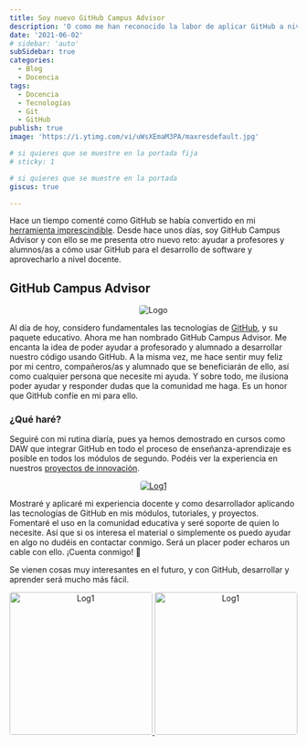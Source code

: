 ```yaml
---
title: Soy nuevo GitHub Campus Advisor
description: 'O como me han reconocido la labor de aplicar GitHub a nivel docente'
date: '2021-06-02'
# sidebar: 'auto'
subSidebar: true
categories:
  - Blog
  - Docencia
tags:
  - Docencia
  - Tecnologías
  - Git
  - GitHub
publish: true
image: 'https://i.ytimg.com/vi/uWsXEmaM3PA/maxresdefault.jpg'

# si quieres que se muestre en la portada fija
# sticky: 1

# si quieres que se muestre en la portada
giscus: true 

---
```

Hace un tiempo comenté como GitHub se había convertido en mi [herramienta imprescindible](https://joseluisgs.github.io/blog/2021-05-11-github-imprescindible.html#github-educativo). Desde hace unos días, soy GitHub Campus Advisor y con ello se me presenta otro nuevo reto: ayudar a profesores y alumnos/as a cómo usar GitHub para el desarrollo de software y aprovecharlo a nivel docente.

<!-- more -->

## GitHub Campus Advisor
<p style="text-align:center;"><img loading="lazy" style="border-radius: 0.25rem;" src="https://scontent-mad1-1.xx.fbcdn.net/v/t1.6435-0/p320x320/37719204_1032949566864994_5259837527317020672_n.png?_nc_cat=108&ccb=1-3&_nc_sid=e3f864&_nc_ohc=8JHthO64zLoAX-wpflD&_nc_oc=AQnxsi041y2XxmZDkm5_6RQzGwuirKUF5vOPiM4vhBBRzFCvtLPb6CfjCA9lzu1HckY&_nc_ht=scontent-mad1-1.xx&tp=30&oh=0558fc54302f86840c776f5ad035e6db&oe=60BF929A" alt="Logo"></p>

Al día de hoy, considero fundamentales las tecnologías de [GitHub](https://joseluisgs.github.io/blog/2021-05-11-github-imprescindible.html#github-educativo), y su paquete educativo. Ahora me han nombrado GitHub Campus Advisor. Me encanta la idea de poder ayudar a profesorado y alumnado a desarrollar nuestro código usando GitHub. A la misma vez, me hace sentir muy feliz por mi centro, compañeros/as y alumnado que se beneficiarán de ello, así como cualquier persona que necesite mi ayuda. Y sobre todo, me ilusiona poder ayudar y responder dudas que la comunidad me haga. Es un honor que GitHub confíe en mi para ello.

### ¿Qué haré?
Seguiré con mi rutina diaría, pues ya hemos demostrado en cursos como DAW que integrar GitHub en todo el proceso de enseñanza-aprendizaje es posible en todos los módulos de segundo. Podéis ver la experiencia en nuestros [proyectos de innovación](https://informaticacifpvg.netlify.app/proyectos/innovacion/). 

<p style="text-align:center;">
 <a href="https://education.github.com" target="_blank"> 
    <img loading="lazy" style="border-radius: 0.25rem;" 
      src="https://sdtimes.com/wp-content/uploads/2018/06/40984500-0e7a615e-68b0-11e8-8fdf-e8b14a2b14d7.png" alt="Log1"
      borderRadius='1rem' boxShadow = '0 5px 18px rgba(0,0,0,0.3)'>
  </a>
</p>

Mostraré y aplicaré mi experiencia docente y como desarrollador aplicando las tecnologías de GitHub en mis módulos, tutoriales, y proyectos. Fomentaré el uso en la comunidad educativa y seré soporte de quien lo necesite. Así que si os interesa el material o simplemente os puedo ayudar en algo no dudéis en contactar conmigo. Será un placer poder echaros un cable con ello. ¡Cuenta conmigo! 💪

Se vienen cosas muy interesantes en el futuro, y con GitHub, desarrollar y aprender será mucho más fácil.

<p style="text-align:center;">
 <a href="https://education.github.com/teachers/advisors" target="_blank"> 
    <img loading="lazy" style="border-radius: 0.25rem;" 
      src="https://i.imgur.com/dxgrokV.jpg" alt="Log1" height="250"
      borderRadius='1rem' boxShadow = '0 5px 18px rgba(0,0,0,0.3)'>
  </a>
  <a href="https://education.github.com/teachers/advisors" target="_blank"> 
    <img loading="lazy" style="border-radius: 0.25rem;" 
      src="https://i.imgur.com/PpZeJcs.png" alt="Log1" height="250"
      borderRadius='1rem' boxShadow = '0 5px 18px rgba(0,0,0,0.3)'>
  </a>
</p>

